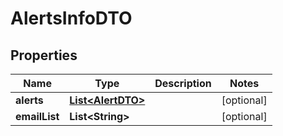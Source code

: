 

# AlertsInfoDTO

## Properties

Name | Type | Description | Notes
------------ | ------------- | ------------- | -------------
**alerts** | [**List&lt;AlertDTO&gt;**](AlertDTO.md) |  |  [optional]
**emailList** | **List&lt;String&gt;** |  |  [optional]



